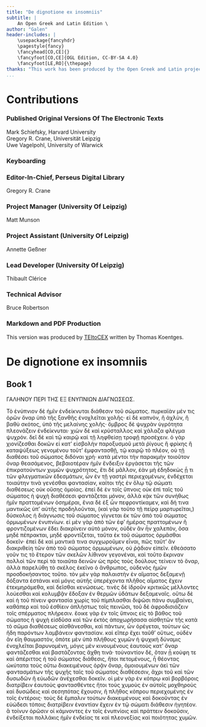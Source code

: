 ```yaml
---
title: "De dignotione ex insomniis"
subtitle: |
	An Open Greek and Latin Edition \ 
author: "Galen"
header-includes: | 
	\usepackage{fancyhdr}
	\pagestyle{fancy}
	\fancyhead[CO,CE]{}
	\fancyfoot[CO,CE]{OGL Edition, CC-BY-SA 4.0}
	\fancyfoot[LE,RO]{\thepage}
thanks: "This work has been produced by the Open Greek and Latin project through the help of volunteers. See contributions for details."
...
```


# Contributions


### Published Original Versions Of The Electronic Texts

Mark Schiefsky, Harvard University  
Gregory R. Crane, Universität Leipzig  
Uwe Vagelpohl, University of Warwick  
  
### Keyboarding

### Editor-In-Chief, Perseus Digital Library

Gregory R. Crane  
  
### Project Manager (University Of Leipzig)

Matt Munson  
  
### Project Assistant (University Of Leipzig)

Annette Geßner  
  
### Lead Developer (University Of Leipzig)

Thibault Clérice  
  
### Technical Advisor

Bruce Robertson  
  
### Markdown and PDF Production

This version was produced by [TEItoCEX](https://github.com/ThomasK81/TEItoCEX) written by Thomas Koentges.

# De dignotione ex insomniis

## Book 1

<head>ΓΑΛΗΝΟΥ ΠΕΡΙ ΤΗΣ ΕΞ ΕΝΥΠΝΙΩΝ <lb/>ΔΙΑΓΝΩΣΕΩΣ.</head>
                <p>Τὸ ἐνύπνιον δὲ ἡμῖν ἐνδείκνυται διάθεσιν τοῦ σώματος. <lb/>πυρκαϊὰν μέν τις ὁρῶν
                    ὄναρ ὑπὸ τῆς ξανθῆς <lb/>ἐνοχλεῖται χολῆς· εἰ δὲ καπνὸν, ἢ ἀχλὺν, ἢ βαθὺ σκότος,
                    <lb/>ὑπὸ τῆς μελαίνης χολῆς· ὄμβρος δὲ ψυχρὰν ὑγρότητα <lb/>πλεονάζειν
                    ἐνδείκνυται· χιὼν δὲ καὶ κρύσταλλος καὶ χάλαζα <lb/>φλέγμα ψυχρόν. δεῖ δὲ καὶ τῷ
                    καιρῷ καὶ τῇ ληφθείσῃ <lb/>τροφῇ προσέχειν. ὁ γὰρ χιονίζεσθαι δοκῶν εἰ κατ’
                    <lb/>εἰσβολὴν παροξυσμοῦ μετὰ ῥίγους ἢ φρίκης ἢ καταψύξεως <lb/>γενομένου τοῦτ’
                    ἐμφαντασθῇ, τῷ καιρῷ τὸ πλέον, οὐ τῇ <pb n="833"/> διαθέσει τοῦ σώματος διδόναι
                    χρή· κατὰ μέντοι τὴν παρακμὴν <lb/>τοιοῦτον ὄναρ θεασάμενος, βεβαιοτέραν ἡμῖν
                    ἔνδειξιν <lb/>ἐργάσεται τῆς τῶν ἐπικρατούντων χυμῶν ψυχρότητος, ἔτι <lb/>δὲ
                    μᾶλλον, ἐὰν μὴ ἐδηδοκὼς ᾖ τι τῶν φλεγματικῶν ἐδεσμάτων, <lb/>ὧν ἐν τῇ γαστρὶ
                    περιεχομένων, ἐνδέχεται τοιαύτην τινὰ <lb/>γενέσθαι φαντασίαν, καίτοι τῆς ἐν ὅλῳ
                    τῷ σώματι διαθέσεως <lb/>οὐκ οὔσης ὁμοίας. ἐπεὶ δὲ ἐν τοῖς ὕπνοις οὐκ ἐπὶ
                    <lb/>ταῖς τοῦ σώματος ἡ ψυχὴ διαθέσεσι φαντάζεται μόνον, ἀλλὰ <lb/>κᾀκ τῶν
                    συνήθως ἡμῖν πραττομένων ὁσημέραι, ἔνια δὲ ἐξ <lb/>ὧν πεφροντίκαμεν, καὶ δή τινα
                    μαντικῶς ὑπ’ αὐτῆς προδηλοῦνται, <lb/>(καὶ γὰρ τοῦτο τῇ πείρᾳ μαρτυρεῖται,)
                    δύσκολος ἡ <lb/>διάγνωσις τοῦ σώματος γίγνεται ἐκ τῶν ἀπὸ τοῦ σώματος
                    <lb/>ὁρμωμένων ἐνυπνίων. εἰ μὲν γὰρ ἀπὸ τῶν ἐφ’ ἡμέρας πραττομένων <lb/>ἢ
                    φροντιζομένων ἔδει διακρίνειν αὐτὸ μόνον, οὐδὲν <lb/>ἂν ἦν χαλεπὸν, ὅσα μηδὲ
                    πέπρακται, μηδὲ φροντίζεται, <lb/>ταῦτα ἐκ τοῦ σώματος ὁρμᾶσθαι δοκεῖν· ἐπεὶ δὲ
                    καὶ μαντικά <lb/>τινα συγχωροῦμεν εἶναι, πῶς ταῦτ’ ἂν διακριθείη τῶν <lb/>ἀπὸ
                    τοῦ σώματος ὁρμωμένων, οὐ ῥᾴδιον εἰπεῖν. ἐθεάσατο <pb n="834"/>
                    <milestone unit="ed2page" n="518"/>γοῦν τις τὸ ἕτερον τῶν σκελῶν λίθινον
                    γεγονέναι, καὶ <lb/>τοῦτο ἔκριναν πολλοὶ τῶν περὶ τὰ τοιαῦτα δεινῶν ὡς πρὸς
                    <lb/>τοὺς δούλους τείνειν τὸ ὄναρ, ἀλλὰ παρελύθη τὸ σκέλος <lb/>ἐκεῖνο ὁ
                    ἄνθρωπος, οὐδενὸς ἡμῶν προσδοκήσαντος τοῦτο. <lb/>τὸν μὲν γὰρ παλαιστὴν ἐν
                    αἵματος δεξαμενῇ δόξαντα ἑστάναι <lb/>καὶ μόγις αὐτῆς ὑπερέχοντα πλῆθος αἵματος
                    ἔχειν ἐτεκμηράμεθα, <lb/>καὶ δεῖσθαι κενώσεως. τινὲς δὲ ἱδροῦν κριτικῶς
                    <lb/>μέλλοντες λούεσθαι καὶ κολυμβᾷν ἔδοξαν ἐν θερμῶν ὑδάτων <lb/>δεξαμεναῖς.
                    οὕτω δὲ καὶ ἡ τοῦ πίνειν φαντασία χωρὶς τοῦ <lb/>πίμπλασθαι διψῶσι πάνυ
                    συμβαίνει, καθάπερ καὶ τοῦ <lb/>ἐσθίειν ἀπλήστως τοῖς πεινῶσι, τοῦ δὲ
                    ἀφροδισιάζειν τοῖς <lb/>σπέρματος πλήρεσιν. ἔοικε γὰρ ἐν τοῖς ὕπνοις εἰς τὸ
                    βάθος <lb/>τοῦ σώματος ἡ ψυχὴ εἰσδῦσα καὶ τῶν ἐκτὸς ἀποχωρήσασα <lb/>αἰσθητῶν
                    τῆς κατὰ τὸ σῶμα διαθέσεως αἰσθάνεσθαι, καὶ πάντων, <lb/>ὧν ὀρέγεται, τούτων ὡς
                    ἤδη παρόντων λαμβάνειν φαντασίαν. <lb/>καὶ εἴπερ ἔχει ταῦθ’ οὕτως, οὐδὲν ἂν εἴη
                    θαυμαστὸν, <lb/>ὁπότε μὲν ὑπὸ πλήθους χυμῶν ἡ ψυχικὴ δύναμις ἐνοχλεῖται
                    <lb/>βαρυνομένη, μόγις μὲν κινουμένους ἑαυτοὺς κατ’ ὄναρ φαντάζεσθαι <pb n="835"/> καὶ βαστάζοντας ἄχθη τινά· τοὐναντίον δὲ, ὅταν <lb/>ᾖ κούφη τε καὶ ἀπέριττος
                    ἡ τοῦ σώματος διάθεσις, ἤτοι πετομένους, <lb/>ἦ θέοντας ὠκύτατα τοὺς οὕτω
                    διακειμένους ὁρᾷν <lb/>ὄναρ, ὁμοιουμένων ἀεὶ τῶν φαντασμάτων τῆς ψυχῆς ταῖς
                    <lb/>τοῦ σώματος διαθέσεσιν, ἄχρι τοῦ καὶ τῶν δυσωδῶν ἢ εὐωδῶν <lb/>ἀνέχεσθαι
                    δοκεῖν. οἱ μὲν γὰρ ἐν κόπρῳ καὶ βορβόροις <lb/>διατρίβειν ἑαυτοὺς φαντασθέντες
                    ἤτοι τοὺς χυμοὺς ἐν αὑτοῖς <lb/>μοχθηροὺς καὶ δυσώδεις καὶ σεσηπότας ἔχουσιν, ἢ
                    πλῆθος <lb/>κόπρου περιεχομένης ἐν τοῖς ἐντέροις· τοὺς δὲ ἔμπαλιν τούτων
                    <lb/>διακειμένους καὶ δοκοῦντας ἐν εὐώδεσι τόποις διατρίβειν <lb/>ἐναντίαν ἔχειν
                    ἐν τῷ σώματι διάθεσιν ἡγητέον. ἃ τοίνυν <lb/>ὁρῶσιν οἱ κάμνοντες ἐν τοῖς
                    ἐνυπνίοις καὶ πράττειν δοκοῦσιν, <lb/>ἐνδείξεται πολλάκις ἡμῖν ἐνδείας τε καὶ
                    πλεονεξίας <lb/>καὶ ποιότητας χυμῶν. </p>

